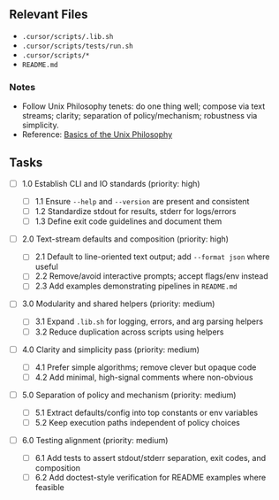 ## Relevant Files

- `.cursor/scripts/.lib.sh`
- `.cursor/scripts/tests/run.sh`
- `.cursor/scripts/*`
- `README.md`

### Notes

- Follow Unix Philosophy tenets: do one thing well; compose via text streams; clarity; separation of policy/mechanism; robustness via simplicity.
- Reference: [Basics of the Unix Philosophy](https://cscie2x.dce.harvard.edu/hw/ch01s06.html)

## Tasks

- [ ] 1.0 Establish CLI and IO standards (priority: high)

  - [ ] 1.1 Ensure `--help` and `--version` are present and consistent
  - [ ] 1.2 Standardize stdout for results, stderr for logs/errors
  - [ ] 1.3 Define exit code guidelines and document them

- [ ] 2.0 Text-stream defaults and composition (priority: high)

  - [ ] 2.1 Default to line-oriented text output; add `--format json` where useful
  - [ ] 2.2 Remove/avoid interactive prompts; accept flags/env instead
  - [ ] 2.3 Add examples demonstrating pipelines in `README.md`

- [ ] 3.0 Modularity and shared helpers (priority: medium)

  - [ ] 3.1 Expand `.lib.sh` for logging, errors, and arg parsing helpers
  - [ ] 3.2 Reduce duplication across scripts using helpers

- [ ] 4.0 Clarity and simplicity pass (priority: medium)

  - [ ] 4.1 Prefer simple algorithms; remove clever but opaque code
  - [ ] 4.2 Add minimal, high-signal comments where non-obvious

- [ ] 5.0 Separation of policy and mechanism (priority: medium)

  - [ ] 5.1 Extract defaults/config into top constants or env variables
  - [ ] 5.2 Keep execution paths independent of policy choices

- [ ] 6.0 Testing alignment (priority: medium)
  - [ ] 6.1 Add tests to assert stdout/stderr separation, exit codes, and composition
  - [ ] 6.2 Add doctest-style verification for README examples where feasible
